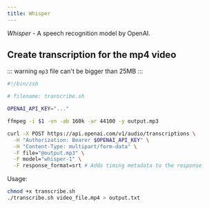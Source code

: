 ```yaml
---
title: Whisper
---
```


_Whisper_ - A speech recognition model by OpenAI.

## Create transcription for the mp4 video

::: warning
`mp3` file can't be bigger than 25MB
:::

```zsh
#!/bin/zsh

# filename: transcribe.sh

OPENAI_API_KEY="..."

ffmpeg -i $1 -vn -ab 160k -ar 44100 -y output.mp3

curl -X POST https://api.openai.com/v1/audio/transcriptions \
  -H "Authorization: Bearer $OPENAI_API_KEY" \
  -H "Content-Type: multipart/form-data" \
  -F file="@output.mp3" \
  -F model="whisper-1" \
  -F response_format=srt # Adds timing metadata to the response
```

Usage:

```sh
chmod +x transcribe.sh
./transcribe.sh video_file.mp4 > output.txt
```
